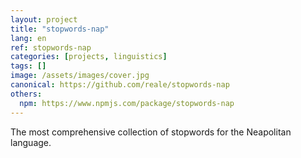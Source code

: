 ```yaml
---
layout: project
title: "stopwords-nap"
lang: en
ref: stopwords-nap
categories: [projects, linguistics]
tags: []
image: /assets/images/cover.jpg
canonical: https://github.com/reale/stopwords-nap
others:
  npm: https://www.npmjs.com/package/stopwords-nap
---
```


The most comprehensive collection of stopwords for the Neapolitan language.
